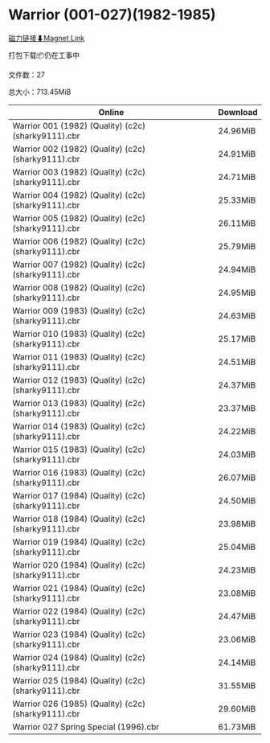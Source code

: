 # Warrior (001-027)(1982-1985)

[磁力链接⬇Magnet Link](magnet:?xt=urn:btih:522141bc9dce8c8b31b1558c6004b8429bd1bdbb&dn=Warrior%20%28001-027%29%281982-1985%29)

打包下载📦仍在工事中

文件数：27

总大小：713.45MiB

Online | Download
--- | ---
Warrior 001 (1982) (Quality) (c2c) (sharky9111).cbr | 24.96MiB
Warrior 002 (1982) (Quality) (c2c) (sharky9111).cbr | 24.91MiB
Warrior 003 (1982) (Quality) (c2c) (sharky9111).cbr | 24.71MiB
Warrior 004 (1982) (Quality) (c2c) (sharky9111).cbr | 25.33MiB
Warrior 005 (1982) (Quality) (c2c) (sharky9111).cbr | 26.11MiB
Warrior 006 (1982) (Quality) (c2c) (sharky9111).cbr | 25.79MiB
Warrior 007 (1982) (Quality) (c2c) (sharky9111).cbr | 24.94MiB
Warrior 008 (1982) (Quality) (c2c) (sharky9111).cbr | 24.95MiB
Warrior 009 (1983) (Quality) (c2c) (sharky9111).cbr | 24.63MiB
Warrior 010 (1983) (Quality) (c2c) (sharky9111).cbr | 25.17MiB
Warrior 011 (1983) (Quality) (c2c) (sharky9111).cbr | 24.51MiB
Warrior 012 (1983) (Quality) (c2c) (sharky9111).cbr | 24.37MiB
Warrior 013 (1983) (Quality) (c2c) (sharky9111).cbr | 23.37MiB
Warrior 014 (1983) (Quality) (c2c) (sharky9111).cbr | 24.22MiB
Warrior 015 (1983) (Quality) (c2c) (sharky9111).cbr | 24.03MiB
Warrior 016 (1983) (Quality) (c2c) (sharky9111).cbr | 26.07MiB
Warrior 017 (1984) (Quality) (c2c) (sharky9111).cbr | 24.50MiB
Warrior 018 (1984) (Quality) (c2c) (sharky9111).cbr | 23.98MiB
Warrior 019 (1984) (Quality) (c2c) (sharky9111).cbr | 25.04MiB
Warrior 020 (1984) (Quality) (c2c) (sharky9111).cbr | 24.23MiB
Warrior 021 (1984) (Quality) (c2c) (sharky9111).cbr | 23.08MiB
Warrior 022 (1984) (Quality) (c2c) (sharky9111).cbr | 24.47MiB
Warrior 023 (1984) (Quality) (c2c) (sharky9111).cbr | 23.06MiB
Warrior 024 (1984) (Quality) (c2c) (sharky9111).cbr | 24.14MiB
Warrior 025 (1984) (Quality) (c2c) (sharky9111).cbr | 31.55MiB
Warrior 026 (1985) (Quality) (c2c) (sharky9111).cbr | 29.60MiB
Warrior 027 Spring Special (1996).cbr | 61.73MiB